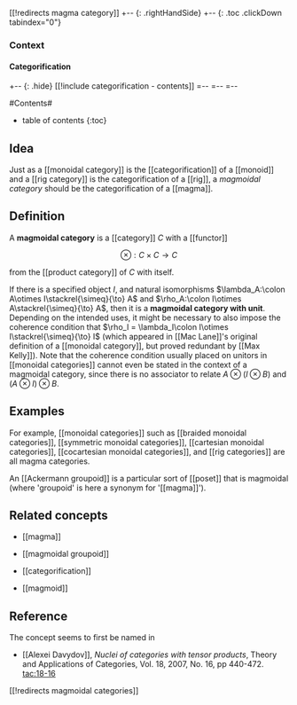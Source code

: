 [[!redirects magma category]]
+-- {: .rightHandSide}
+-- {: .toc .clickDown tabindex="0"}
### Context
#### Categorification
+-- {: .hide}
[[!include categorification - contents]]
=--
=--
=--



#Contents#
* table of contents
{:toc}

## Idea

Just as a [[monoidal category]] is the [[categorification]] of a [[monoid]] and a [[rig category]] is the categorification of a [[rig]], a *magmoidal category* should be the categorification of a [[magma]]. 

## Definition

A __magmoidal category__ is a [[category]] $C$ with a [[functor]] 

$$\otimes: C \times C \to C$$ 

from the [[product category]] of $C$ with itself. 

If there is a specified object $I$, and natural isomorphisms $\lambda_A:\colon A\otimes I\stackrel{\simeq}{\to} A$ and $\rho_A:\colon I\otimes A\stackrel{\simeq}{\to} A$, then it is a **magmoidal category with unit**. Depending on the intended uses, it might be necessary to also impose the coherence condition that $\rho_I = \lambda_I\colon I\otimes I\stackrel{\simeq}{\to} I$ (which appeared in [[Mac Lane]]'s original definition of a [[monoidal category]], but proved redundant by [[Max Kelly]]). Note that the coherence condition usually placed on unitors in [[monoidal categories]] cannot even be stated in the context of a magmoidal category, since there is no associator to relate $A\otimes (I\otimes B)$ and $(A\otimes I)\otimes B$.


## Examples

For example, [[monoidal categories]] such as [[braided monoidal categories]], [[symmetric monoidal categories]], [[cartesian monoidal categories]], [[cocartesian monoidal categories]], and [[rig categories]] are all magma categories. 

An [[Ackermann groupoid]] is a particular sort of [[poset]] that is magmoidal (where 'groupoid' is here a synonym for '[[magma]]').

## Related concepts

* [[magma]]

* [[magmoidal groupoid]]

* [[categorification]]

* [[magmoid]]

## Reference

The concept seems to first be named in

* [[Alexei Davydov]], _Nuclei of categories with tensor products_, Theory and Applications of Categories, Vol. 18, 2007, No. 16, pp 440-472. [tac:18-16](http://www.tac.mta.ca/tac/volumes/18/16/18-16abs.html)

[[!redirects magmoidal categories]]



